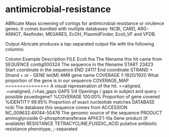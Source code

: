 # antimicrobial-resistance
ABRicate Mass screening of contigs for antimicrobial resistance or virulence genes. It comes bundled with multiple databases: NCBI, CARD, ARG-ANNOT, Resfinder, MEGARES, EcOH, PlasmidFinder, Ecoli_VF and VFDB.


Output
Abricate produces a tap-separated output file with the following columns:

Column	Example	Description
FILE	Ecoli.fna	The filename this hit came from
SEQUENCE	contig000324	The sequence in the filename
START	23423	Start coordinate in the sequence
END	24117	End coordinate
STRAND	+	Strand + or -
GENE	tet(M)	AMR gene name
COVERAGE	1-1920/1920	What proportion of the gene is in our sequence
COVERAGE_MAP	===============	A visual represenation of the hit. ==aligned, .=unaligned, /=has_gaps
GAPS	1/4	Openings / gaps in subject and query - possible psuedogene?
%COVERAGE	100.00%	Proportion of gene covered
%IDENTITY	99.95%	Proportion of exact nucleotide matches
DATABASE	ncbi	The database this sequence comes from
ACCESSION	NC_009632:49744-50476	The genomic source of the sequence
PRODUCT	aminoglycoside O-phosphotransferase APH(3')-IIIa	Gene product (if available)
RESISTANCE	TETRACYCLINE;FUSIDIC_ACID	putative antibiotic resistance phenotype, ;-separated
